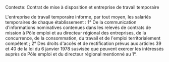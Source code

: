 Contexte: Contrat de mise à disposition et entreprise de travail temporaire

L'entreprise de travail temporaire informe, par tout moyen, les salariés temporaires de chaque établissement : 1° De la communication d'informations nominatives contenues dans les relevés de contrats de mission à Pôle emploi et au directeur régional des entreprises, de la concurrence, de la consommation, du travail et de l'emploi territorialement compétent ; 2° Des droits d'accès et de rectification prévus aux articles 39 et 40 de la loi du 6 janvier 1978 susvisée que peuvent exercer les intéressés auprès de Pôle emploi et du directeur régional mentionné au 1°.